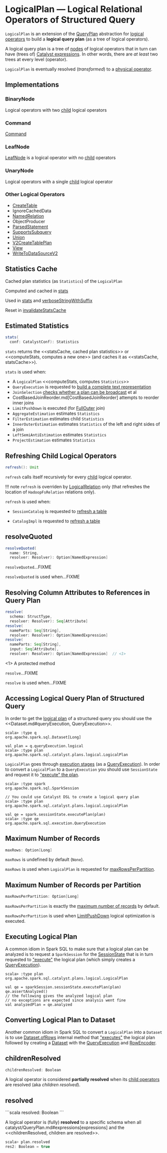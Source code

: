 # LogicalPlan &mdash; Logical Relational Operators of Structured Query

`LogicalPlan` is an extension of the [QueryPlan](../catalyst/QueryPlan.md) abstraction for [logical operators](#implementations) to build a **logical query plan** (as a tree of logical operators).

A logical query plan is a tree of [nodes](../catalyst/TreeNode.md) of logical operators that in turn can have (trees of) [Catalyst expressions](../expressions/Expression.md). In other words, there are _at least_ two trees at every level (operator).

`LogicalPlan` is eventually resolved (_transformed_) to a [physical operator](../physical-operators/SparkPlan.md).

## Implementations

### <span id="BinaryNode"> BinaryNode

Logical operators with two [child](../catalyst/TreeNode.md#children) logical operators

### <span id="Command"> Command

[Command](Command.md)

### <span id="LeafNode"> LeafNode

[LeafNode](LeafNode.md) is a logical operator with no [child](../catalyst/TreeNode.md#children) operators

### <span id="UnaryNode"> UnaryNode

Logical operators with a single [child](../catalyst/TreeNode.md#children) logical operator

### Other Logical Operators

* [CreateTable](CreateTable.md)
* IgnoreCachedData
* [NamedRelation](NamedRelation.md)
* ObjectProducer
* [ParsedStatement](ParsedStatement.md)
* [SupportsSubquery](SupportsSubquery.md)
* [Union](Union.md)
* [V2CreateTablePlan](V2CreateTablePlan.md)
* [View](View.md)
* [WriteToDataSourceV2](WriteToDataSourceV2.md)

## <span id="statsCache"> Statistics Cache

Cached plan statistics (as `Statistics`) of the `LogicalPlan`

Computed and cached in [stats](#stats)

Used in [stats](#stats) and [verboseStringWithSuffix](#verboseStringWithSuffix)

Reset in [invalidateStatsCache](#invalidateStatsCache)

## <span id="stats"> Estimated Statistics

```scala
stats(
  conf: CatalystConf): Statistics
```

`stats` returns the <<statsCache, cached plan statistics>> or <<computeStats, computes a new one>> (and caches it as <<statsCache, statsCache>>).

`stats` is used when:

* A `LogicalPlan` <<computeStats, computes `Statistics`>>
* `QueryExecution` is requested to [build a complete text representation](../QueryExecution.md#completeString)
* `JoinSelection` [checks whether a plan can be broadcast](../execution-planning-strategies/JoinSelection.md#canBroadcast) et al
* CostBasedJoinReorder.md[CostBasedJoinReorder] attempts to reorder inner joins
* `LimitPushDown` is executed (for [FullOuter](../joins.md#FullOuter) join)
* `AggregateEstimation` estimates `Statistics`
* `FilterEstimation` estimates child `Statistics`
* `InnerOuterEstimation` estimates `Statistics` of the left and right sides of a join
* `LeftSemiAntiEstimation` estimates `Statistics`
* `ProjectEstimation` estimates `Statistics`

## <span id="refresh"> Refreshing Child Logical Operators

```scala
refresh(): Unit
```

`refresh` calls itself recursively for every [child](../catalyst/TreeNode.md#children) logical operator.

!!! note
    `refresh` is overriden by [LogicalRelation](LogicalRelation.md#refresh) only (that refreshes the location of `HadoopFsRelation` relations only).

`refresh` is used when:

* `SessionCatalog` is requested to [refresh a table](../SessionCatalog.md#refreshTable)

* `CatalogImpl` is requested to [refresh a table](../CatalogImpl.md#refreshTable)

## <span id="resolveQuoted"> resolveQuoted

```scala
resolveQuoted(
  name: String,
  resolver: Resolver): Option[NamedExpression]
```

`resolveQuoted`...FIXME

`resolveQuoted` is used when...FIXME

## <span id="resolve"> Resolving Column Attributes to References in Query Plan

```scala
resolve(
  schema: StructType,
  resolver: Resolver): Seq[Attribute]
resolve(
  nameParts: Seq[String],
  resolver: Resolver): Option[NamedExpression]
resolve(
  nameParts: Seq[String],
  input: Seq[Attribute],
  resolver: Resolver): Option[NamedExpression]  // <1>
```
<1> A protected method

`resolve`...FIXME

`resolve` is used when...FIXME

## Accessing Logical Query Plan of Structured Query

In order to get the [logical plan](../QueryExecution.md#logical) of a structured query you should use the <<Dataset.md#queryExecution, QueryExecution>>.

```text
scala> :type q
org.apache.spark.sql.Dataset[Long]

val plan = q.queryExecution.logical
scala> :type plan
org.apache.spark.sql.catalyst.plans.logical.LogicalPlan
```

`LogicalPlan` goes through [execution stages](../QueryExecution.md#execution-pipeline) (as a [QueryExecution](../QueryExecution.md)). In order to convert a `LogicalPlan` to a `QueryExecution` you should use `SessionState` and request it to ["execute" the plan](../SessionState.md#executePlan).

```text
scala> :type spark
org.apache.spark.sql.SparkSession

// You could use Catalyst DSL to create a logical query plan
scala> :type plan
org.apache.spark.sql.catalyst.plans.logical.LogicalPlan

val qe = spark.sessionState.executePlan(plan)
scala> :type qe
org.apache.spark.sql.execution.QueryExecution
```

## <span id="maxRows"> Maximum Number of Records

```scala
maxRows: Option[Long]
```

`maxRows` is undefined by default (`None`).

`maxRows` is used when `LogicalPlan` is requested for [maxRowsPerPartition](#maxRowsPerPartition).

## <span id="maxRowsPerPartition"> Maximum Number of Records per Partition

```scala
maxRowsPerPartition: Option[Long]
```

`maxRowsPerPartition` is exactly the [maximum number of records](#maxRows) by default.

`maxRowsPerPartition` is used when [LimitPushDown](../logical-optimizations/LimitPushDown.md) logical optimization is executed.

## Executing Logical Plan

A common idiom in Spark SQL to make sure that a logical plan can be analyzed is to request a `SparkSession` for the [SessionState](../SparkSession.md#sessionState) that is in turn requested to ["execute"](../SessionState.md#executePlan) the logical plan (which simply creates a [QueryExecution](../QueryExecution.md)).

```text
scala> :type plan
org.apache.spark.sql.catalyst.plans.logical.LogicalPlan

val qe = sparkSession.sessionState.executePlan(plan)
qe.assertAnalyzed()
// the following gives the analyzed logical plan
// no exceptions are expected since analysis went fine
val analyzedPlan = qe.analyzed
```

## Converting Logical Plan to Dataset

Another common idiom in Spark SQL to convert a `LogicalPlan` into a `Dataset` is to use [Dataset.ofRows](../Dataset.md#ofRows) internal method that ["executes"](../SessionState.md#executePlan) the logical plan followed by creating a [Dataset](../Dataset.md) with the [QueryExecution](../QueryExecution.md) and [RowEncoder](../RowEncoder.md).

## <span id="childrenResolved"> childrenResolved

```scala
childrenResolved: Boolean
```

A logical operator is considered **partially resolved** when its [child operators](../catalyst/TreeNode.md#children) are resolved (aka _children resolved_).

## resolved

<span id="resolved">
```scala
resolved: Boolean
```

A logical operator is (fully) **resolved** to a specific schema when all catalyst/QueryPlan.md#expressions[expressions] and the <<childrenResolved, children are resolved>>.

```scala
scala> plan.resolved
res2: Boolean = true
```
